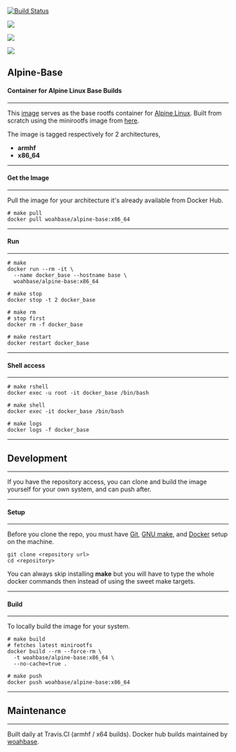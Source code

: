 [![Build Status](https://travis-ci.org/woahbase/alpine-base.svg?branch=master)](https://travis-ci.org/woahbase/alpine-base)

[![](https://images.microbadger.com/badges/image/woahbase/alpine-base.svg)](https://microbadger.com/images/woahbase/alpine-base)

[![](https://images.microbadger.com/badges/commit/woahbase/alpine-base.svg)](https://microbadger.com/images/woahbase/alpine-base)

[![](https://images.microbadger.com/badges/version/woahbase/alpine-base.svg)](https://microbadger.com/images/woahbase/alpine-base)

## Alpine-Base
#### Container for Alpine Linux Base Builds

---

This [image][5] serves as the base rootfs container for [Alpine Linux][8].
Built from scratch using the minirootfs image from [here][9].

The image is tagged respectively for 2 architectures,
* **armhf**
* **x86_64**

---
#### Get the Image
---

Pull the image for your architecture it's already available from
Docker Hub.

```
# make pull
docker pull woahbase/alpine-base:x86_64

```

---
#### Run
---

```
# make
docker run --rm -it \
  --name docker_base --hostname base \
  woahbase/alpine-base:x86_64

# make stop
docker stop -t 2 docker_base

# make rm
# stop first
docker rm -f docker_base

# make restart
docker restart docker_base

```

---
#### Shell access
---

```
# make rshell
docker exec -u root -it docker_base /bin/bash

# make shell
docker exec -it docker_base /bin/bash

# make logs
docker logs -f docker_base

```

---
## Development
---

If you have the repository access, you can clone and
build the image yourself for your own system, and can push after.

---
#### Setup
---

Before you clone the repo, you must have [Git][1], [GNU make][2],
and [Docker][3] setup on the machine.

```
git clone <repository url>
cd <repository>

```
You can always skip installing **make** but you will have to
type the whole docker commands then instead of using the sweet
make targets.

---
#### Build
---

To locally build the image for your system.

```
# make build
# fetches latest minirootfs
docker build --rm --force-rm \
  -t woahbase/alpine-base:x86_64 \
  --no-cache=true .

# make push
docker push woahbase/alpine-base:x86_64

```

---
## Maintenance
---

Built daily at Travis.CI (armhf / x64 builds). Docker hub builds maintained by [woahbase][4].

[1]: https://git-scm.com
[2]: https://www.gnu.org/software/make/
[3]: https://www.docker.com
[4]: https://hub.docker.com/u/woahbase

[5]: https://hub.docker.com/r/woahbase/alpine-base
[8]: https://alpinelinux.org/
[9]: http://dl-4.alpinelinux.org/alpine/latest-stable/releases/
